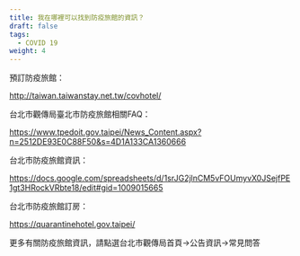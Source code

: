 ```yaml
---
title: 我在哪裡可以找到防疫旅館的資訊？
draft: false
tags:
  - COVID 19
weight: 4
---
```

預訂防疫旅館：

<http://taiwan.taiwanstay.net.tw/covhotel/>

[](http://taiwan.taiwanstay.net.tw/covhotel/)台北市觀傳局臺北市防疫旅館相關FAQ：

<https://www.tpedoit.gov.taipei/News_Content.aspx?n=2512DE93E0C88F50&s=4D1A133CA1360666>

[](https://www.tpedoit.gov.taipei/News_Content.aspx?n=2512DE93E0C88F50&s=4D1A133CA1360666)台北市防疫旅館資訊：

<https://docs.google.com/spreadsheets/d/1srJG2jlnCM5vFOUmyvX0JSejfPE1gt3HRockVRbte18/edit#gid=1009015665>

台北市防疫旅館訂房：

<https://quarantinehotel.gov.taipei/>

更多有關防疫旅館資訊，請點選台北市觀傳局首頁→公告資訊→常見問答